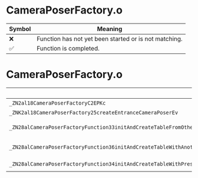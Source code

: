 # CameraPoserFactory.o
| Symbol | Meaning 
| ------------- | ------------- 
| :x: | Function has not yet been started or is not matching. 
| :white_check_mark: | Function is completed. 


# CameraPoserFactory.o
| Symbol (Mangled) | Symbol (Demangled) | Decompiled? |
| ------------- |  ------------- | ------------- |
| `_ZN2al18CameraPoserFactoryC2EPKc` | `al::CameraPoserFactory::CameraPoserFactory(char const*)` | :x: |
| `_ZNK2al18CameraPoserFactory25createEntranceCameraPoserEv` | `al::CameraPoserFactory::createEntranceCameraPoser(void)const` | :x: |
| `_ZN28alCameraPoserFactoryFunction33initAndCreateTableFromOtherTable2EPN2al18CameraPoserFactoryEPKNS0_13NameToCreatorIPFPNS0_11CameraPoserEPKcEEEiSC_i` | `alCameraPoserFactoryFunction::initAndCreateTableFromOtherTable2(al::CameraPoserFactory *,al::NameToCreator<al::CameraPoser * (*)(char const*)> const*,int,al::NameToCreator<al::CameraPoser * (*)(char const*)> const*,int)` | :x: |
| `_ZN28alCameraPoserFactoryFunction36initAndCreateTableWithAnotherFactoryEPN2al18CameraPoserFactoryEPKS1_PKNS0_13NameToCreatorIPFPNS0_11CameraPoserEPKcEEEi` | `alCameraPoserFactoryFunction::initAndCreateTableWithAnotherFactory(al::CameraPoserFactory *,al::CameraPoserFactory const*,al::NameToCreator<al::CameraPoser * (*)(char const*)> const*,int)` | :x: |
| `_ZN28alCameraPoserFactoryFunction34initAndCreateTableWithPresetPosersEPN2al18CameraPoserFactoryEPKNS0_13NameToCreatorIPFPNS0_11CameraPoserEPKcEEEi` | `alCameraPoserFactoryFunction::initAndCreateTableWithPresetPosers(al::CameraPoserFactory *,al::NameToCreator<al::CameraPoser * (*)(char const*)> const*,int)` | :x: |
